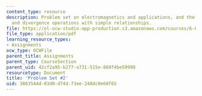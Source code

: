 ```yaml
---
content_type: resource
description: Problem set on electromagnetics and applications, and the gradient, curl,
  and divergence operations with simple relationships.
file: https://ol-ocw-studio-app-production.s3.amazonaws.com/courses/6-013-electromagnetics-and-applications-fall-2005/3863544d03d0d74d73ee248dc0e68f65_ps2.pdf
file_type: application/pdf
learning_resource_types:
- Assignments
ocw_type: OCWFile
parent_title: Assignments
parent_type: CourseSection
parent_uid: 42cf2a95-b277-a731-515e-869f4be59998
resourcetype: Document
title: 'Problem Set #2'
uid: 3863544d-03d0-d74d-73ee-248dc0e68f65
---
```

